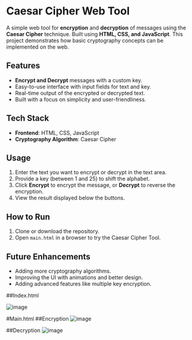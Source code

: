 # Caesar Cipher Web Tool

A simple web tool for **encryption** and **decryption** of messages using the **Caesar Cipher** technique. Built using **HTML, CSS, and JavaScript**. This project demonstrates how basic cryptography concepts can be implemented on the web.

## Features
- **Encrypt and Decrypt** messages with a custom key.
- Easy-to-use interface with input fields for text and key.
- Real-time output of the encrypted or decrypted text.
- Built with a focus on simplicity and user-friendliness.

## Tech Stack
- **Frontend**: HTML, CSS, JavaScript
- **Cryptography Algorithm**: Caesar Cipher

## Usage
1. Enter the text you want to encrypt or decrypt in the text area.
2. Provide a key (between 1 and 25) to shift the alphabet.
3. Click **Encrypt** to encrypt the message, or **Decrypt** to reverse the encryption.
4. View the result displayed below the buttons.

## How to Run
1. Clone or download the repository.
2. Open `main.html` in a browser to try the Caesar Cipher Tool.

## Future Enhancements
- Adding more cryptography algorithms.
- Improving the UI with animations and better design.
- Adding advanced features like multiple key encryption.

##Index.html

![image](https://github.com/user-attachments/assets/d2212d11-0f4d-4885-bfd9-ac13f2d5437a)

#Main.html
##Encryption
![image](https://github.com/user-attachments/assets/8a8ede24-5494-40cf-9b4c-7c3ee40b25b1)

##Decryption
![image](https://github.com/user-attachments/assets/ba9b5a61-147c-46a2-ae93-c83e7301de03)



